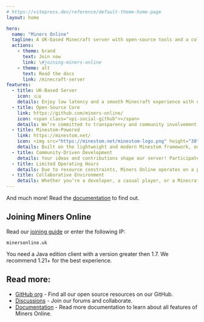 ```yaml
---
# https://vitepress.dev/reference/default-theme-home-page
layout: home

hero:
  name: "Miners Online"
  tagline: A UK-based Minecraft server with open-source tools and a collaborative community.
  actions:
    - theme: brand
      text: Join now
      link: \#joining-miners-online
    - theme: alt
      text: Read the docs
      link: /minecraft-server
features:
  - title: UK-Based Server
    icon: 🇬🇧
    details: Enjoy low latency and a smooth Minecraft experience with our server located in the United Kingdom, providing optimal performance for players in the region.
  - title: Open-Source Core
    link: https://github.com/miners-online/
    icon: <span class="vpi-social-github"></span>
    details: We’re committed to transparency and community involvement, with most of our server's core utilities and tools available as open-source projects on GitHub.
  - title: Minestom-Powered
    link: https://minestom.net/
    icon: <img src="https://minestom.net/minestom-logo.png" height="30" width="30"/>
    details: Built on the lightweight and modern Minestom framework, our server offers high performance, customizability, and flexibility, catering to both players and developers.
  - title: Community-Driven Development
    details: Your ideas and contributions shape our server! Participate in GitHub Discussions, submit issues, and collaborate on features to help build the perfect Minecraft experience.
  - title: Limited Operating Hours
    details: Due to resource constraints, Miners Online operates on a part-time schedule. While the server isn’t available 24/7, this allows us to focus on quality and meaningful updates during active periods.
  - title: Collaborative Environment
    details: Whether you’re a developer, a casual player, or a Minecraft enthusiast, Miners Online offers a welcoming space for collaboration, learning, and creativity.
---
```


And much more! Read the [documentation](./minecraft-server/) to find out.

## Joining Miners Online

Read our [joining guide](./minecraft-server/joining) or enter the following IP:

```
minersonline.uk
```

You need a Java edition client with a version greater then 1.7. We recommend 1.21+ for the best experience.

## Read more:

- [GitHub org](https://github.com/miners-online/) - Find all our open source resources on our GitHub.
- [Discussions](https://github.com/orgs/miners-online/discussions) - Join our forums and collaborate.
- [Documentation](./minecraft-server/) - Read more documentation to learn about all features of Miners Online.